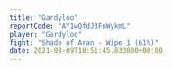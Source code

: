 ```yaml
---
title: "Gardyloo"
reportCode: "AY1wQfdJ3FnWykmL"
player: "Gardyloo"
fight: "Shade of Aran - Wipe 1 (61%)"
date: 2021-08-09T18:51:45.833000+00:00
---
```

